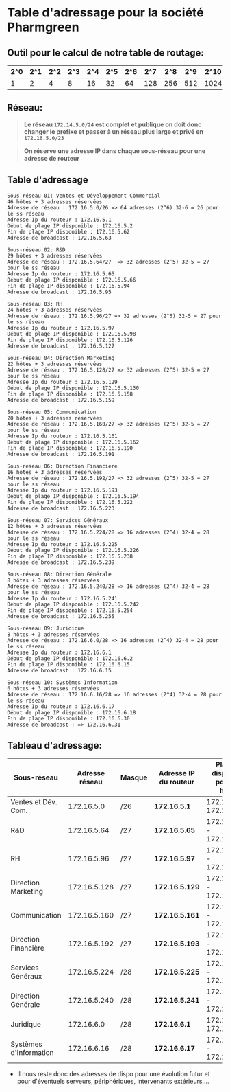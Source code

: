 # Table d'adressage pour la société Pharmgreen

## Outil pour le calcul de notre table de routage:

| **2^0** | **2^1** | **2^2** | **2^3** | **2^4** | **2^5** | **2^6** | **2^7** | **2^8** | **2^9** | **2^10** | **2^11** |
|---------|---------|---------|---------|---------|---------|---------|---------|---------|---------|----------|----------|
| 1       | 2       | 4       | 8       | 16      | 32      | 64      | 128     | 256     | 512     | 1024     | 2048     |

## Réseau: 

> **Le réseau `172.14.5.0/24` est complet et publique on doit donc changer le prefixe et passer à un réseau plus large et privé en `172.16.5.0/23`**

> **On réserve une adresse IP dans chaque sous-réseau pour une adresse de routeur**

## Table d'adressage
```
Sous-réseau 01: Ventes et Développement Commercial
46 hôtes + 3 adresses réservées
Adresse de réseau : 172.16.5.0/26 => 64 adresses (2^6) 32-6 = 26 pour le ss réseau
Adresse Ip du routeur : 172.16.5.1
Début de plage IP disponible : 172.16.5.2
Fin de plage IP disponible : 172.16.5.62
Adresse de broadcast : 172.16.5.63
```
```
Sous-réseau 02: R&D
29 hôtes + 3 adresses réservées
Adresse de réseau : 172.16.5.64/27  => 32 adresses (2^5) 32-5 = 27 pour le ss réseau
Adresse Ip du routeur : 172.16.5.65
Début de plage IP disponible : 172.16.5.66
Fin de plage IP disponible : 172.16.5.94
Adresse de broadcast : 172.16.5.95
```
```
Sous-réseau 03: RH
24 hôtes + 3 adresses réservées
Adresse de réseau : 172.16.5.96/27 => 32 adresses (2^5) 32-5 = 27 pour le ss réseau
Adresse Ip du routeur : 172.16.5.97
Début de plage IP disponible : 172.16.5.98
Fin de plage IP disponible : 172.16.5.126
Adresse de broadcast : 172.16.5.127
```
```
Sous-réseau 04: Direction Marketing
22 hôtes + 3 adresses réservées
Adresse de réseau : 172.16.5.128/27 => 32 adresses (2^5) 32-5 = 27 pour le ss réseau
Adresse Ip du routeur : 172.16.5.129
Début de plage IP disponible : 172.16.5.130
Fin de plage IP disponible : 172.16.5.158
Adresse de broadcast : 172.16.5.159
```
```
Sous-réseau 05: Communication
20 hôtes + 3 adresses réservées
Adresse de réseau : 172.16.5.160/27 => 32 adresses (2^5) 32-5 = 27 pour le ss réseau
Adresse Ip du routeur : 172.16.5.161
Début de plage IP disponible : 172.16.5.162
Fin de plage IP disponible : 172.16.5.190
Adresse de broadcast : 172.16.5.191
```
```
Sous-réseau 06: Direction Financière
16 hôtes + 3 adresses réservées
Adresse de réseau : 172.16.5.192/27 => 32 adresses (2^5) 32-5 = 27 pour le ss réseau
Adresse Ip du routeur : 172.16.5.193
Début de plage IP disponible : 172.16.5.194
Fin de plage IP disponible : 172.16.5.222
Adresse de broadcast : 172.16.5.223
```
```
Sous-réseau 07: Services Généraux 
12 hôtes + 3 adresses réservées
Adresse de réseau : 172.16.5.224/28 => 16 adresses (2^4) 32-4 = 28 pour le ss réseau
Adresse Ip du routeur : 172.16.5.225
Début de plage IP disponible : 172.16.5.226
Fin de plage IP disponible : 172.16.5.238
Adresse de broadcast : 172.16.5.239
```
```
Sous-réseau 08: Direction Générale
8 hôtes + 3 adresses réservées
Adresse de réseau : 172.16.5.240/28 => 16 adresses (2^4) 32-4 = 28 pour le ss réseau
Adresse Ip du routeur : 172.16.5.241
Début de plage IP disponible : 172.16.5.242
Fin de plage IP disponible : 172.16.5.254
Adresse de broadcast : 172.16.5.255
```
```
Sous-réseau 09: Juridique
8 hôtes + 3 adresses réservées
Adresse de réseau : 172.16.6.0/28 => 16 adresses (2^4) 32-4 = 28 pour le ss réseau
Adresse Ip du routeur : 172.16.6.1
Début de plage IP disponible : 172.16.6.2
Fin de plage IP disponible : 172.16.6.15
Adresse de broadcast : 172.16.6.15
```
```
Sous-réseau 10: Systèmes Information
6 hôtes + 3 adresses réservées
Adresse de réseau : 172.16.6.16/28 => 16 adresses (2^4) 32-4 = 28 pour le ss réseau
Adresse Ip du routeur : 172.16.6.17
Début de plage IP disponible : 172.16.6.18
Fin de plage IP disponible : 172.16.6.30
Adresse de broadcast : => 172.16.6.31
```
## Tableau d'adressage:

| **Sous-réseau**             | **Adresse réseau** | **Masque** | **Adresse IP du routeur** | **Plage IP disponible pour les hôtes** | **Adresse de broadcast** |
|-----------------------------|--------------------|------------|---------------------------|----------------------------------------|--------------------------|
| Ventes et Dév. Com.         | 172.16.5.0         | /26        | **172.16.5.1**            | 172.16.5.2 - 172.16.5.62               | 172.16.5.63              |
| R&D                         | 172.16.5.64        | /27        | **172.16.5.65**           | 172.16.5.66 - 172.16.5.94              | 172.16.5.95              |
| RH                          | 172.16.5.96        | /27        | **172.16.5.97**           | 172.16.5.98 - 172.16.5.126             | 172.16.5.127             |
| Direction Marketing         | 172.16.5.128       | /27        | **172.16.5.129**          | 172.16.5.130 - 172.16.5.158            | 172.16.5.159             |
| Communication               | 172.16.5.160       | /27        | **172.16.5.161**          | 172.16.5.162 - 172.16.5.190            | 172.16.5.191             |
| Direction Financière        | 172.16.5.192       | /27        | **172.16.5.193**          | 172.16.5.194 - 172.16.5.222            | 172.16.5.223             |
| Services Généraux           | 172.16.5.224       | /28        | **172.16.5.225**          | 172.16.5.226 - 172.16.5.238            | 172.16.5.239             |
| Direction Générale          | 172.16.5.240       | /28        | **172.16.5.241**          | 172.16.5.242 - 172.16.5.254            | 172.16.5.255             |
| Juridique                   | 172.16.6.0         | /28        | **172.16.6.1**            | 172.16.6.2 - 172.16.6.16               | 172.16.6.15              |
| Systèmes d'Information      | 172.16.6.16        | /28        | **172.16.6.17**           | 172.16.6.18 - 172.16.6.30              | 172.16.6.31              |


- Il nous reste donc des adresses de dispo pour une évolution futur et pour d'éventuels serveurs, périphériques, intervenants extérieurs,...
